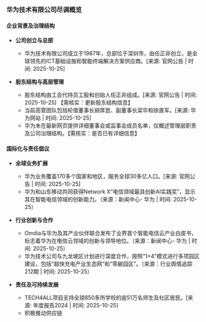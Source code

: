 ### 华为技术有限公司尽调概览

#### 企业背景及治理结构

- **公司创立与总部**
  - 华为技术有限公司成立于1987年，总部位于深圳市，由任正非创立，是全球领先的ICT基础设施和智能终端解决方案供应商。[来源: 官网公告 | 时间: 2025-10-25]

- **股东结构与高层管理**
  - 股东结构由工会代持员工股和创始人任正非组成。[来源: 官网公告 | 时间: 2025-10-25] 【需核实：更新股东结构信息】
  - 当前高管团队包括轮值董事长胡厚崑、副董事长梁华和徐直军。[来源: 华为网站 | 时间: 2025-10-25]
  - 华为未在最新网页提供详细董事会或监事会成员名单，仅概述管理层职责及公司治理结构。【需核实：是否已有详细信息】

#### 国际化与责任倡议

- **全球业务扩展**
  - 华为业务覆盖170多个国家和地区，服务全球30多亿人口。[来源: 官网公告 | 时间: 2025-10-25]
  - 华为和山东移动共同获得Network X“电信领域最具创新AI实践奖”，显示其在智能电信领域的创新能力。（来源：新闻中心- 华为 | 时间: 2025-10-25）
  
- **行业创新与合作**
  - Omdia与华为及其产业伙伴联合发布了业界首个智能电信云产业白皮书，标志着华为在电信云领域的创新与领导地位。（来源：新闻中心- 华为 | 时间: 2025-10-25）
  - 华为技术公司与九龙坡区计划进行深度合作，按照“1+4”模式进行多项园区建设，包括“超快充电产业生态网”和“零碳园区”。（来源：行业舆情追踪212期 | 时间: 2025-10-25）

- **责任及可持续发展**
  - TECH4ALL项目支持全球850多所学校的逾51万名师生及社区居民。[来源: 年度报告2024 | 时间: 2025-10-25]
  - 积极推动供应链